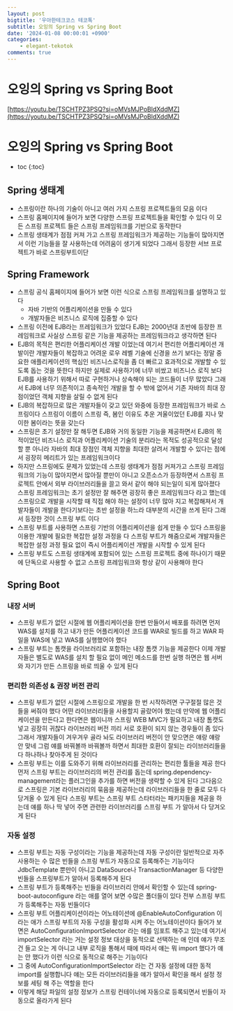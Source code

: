 ```yaml
---
layout: post
bigtitle: '우아한테크코스 테코톡'
subtitle: 오잉의 Spring vs Spring Boot
date: '2024-01-08 00:00:01 +0900'
categories:
    - elegant-tekotok
comments: true
---
```


# 오잉의 Spring vs Spring Boot
[https://youtu.be/TSCHTPZ3PSQ?si=oMVsMJPoBldXddMZ](https://youtu.be/TSCHTPZ3PSQ?si=oMVsMJPoBldXddMZ)

# 오잉의 Spring vs Spring Boot
* toc
{:toc}

## Spring 생태계
+ 스프링이란 하나의 기술이 아니고 여러 가지 스프링 프로젝트들의 모음 이다
+ 스프링 홈페이지에 들어가 보면 다양한 스프링 프로젝트들을 확인할 수 있다 이 모든 스프링 프로젝트 들은 스프링 프레임워크를 기반으로 동작한다
+ 스프링 생태계가 점점 커져 가고 스프링 프레임워크가 제공하는 기능들이 많아지면서 이런 기능들을 잘 사용하는데 어려움이 생기게 되었다 그래서 등장한 서브 프로젝트가 바로 스프링부트이단

## Spring Framework
+ 스프링 공식 홈페이지에 들어가 보면 이런 식으로 스프링 프레임워크를 설명하고 있다 
  + 자바 기반의 어플리케이션을 만들 수 있다
  + 개발자들은 비즈니스 로직에 집중할 수 있다
+ 스프링 이전에 EJB라는 프레임워크가 있었다 EJB는 2000년대 초반에 등장한 프레임워크로 사실상 스프링 같은 기능을 제공하는 프레임워크라고 생각하면 된다
+ EJB의 목적은 편리한 어플리케이션 개발 이었는데 여기서 편리한 어플리케이션 개발이란 개발자들이 복잡하고 어려운 로우 레벨 기술에 신경을 쓰기 보다는 정말 중요한 애플리케이션의 핵심인 비즈니스로직을 좀 더 빠르고 효과적으로 개발할 수 있도록 돕는 것을 뜻한다
  하지만 실제로 사용하기에 너무 비쌌고 비즈니스 로직 보다 EJB를 사용하기 위해서 따로 구현하거나 상속해야 되는 코드들이 너무 많았다 그래서 EJB에 너무 의존적이고 종속적인 개발을 할 수 밖에 없어서 기존 자바의 최대 장점이었던 객체 지향을 살릴 수 없게 된다
+ EJB의 복잡하므로 많은 개발자들이 갖고 있던 와중에 등장한 프레임워크가 바로 스프링이다 스프링이 이름이 스프링 즉, 봄인 이유도 추운 겨울이었던 EJB를 지나 맞이한 봄이라는 뜻을 갖는다 
+ 스프링은 초기 설정만 잘 해두면  EJB와 거의 동일한 기능을 제공하면서 EJB의 목적이었던 비즈니스 로직과 어플리케이션 기술의 분리라는 목적도 성공적으로 달성 할 뿐 아니라 자바의 최대 장점인 객체 지향을 최대한 살려서 개발할 수 있다는 점에서
  굉장히 메리트가 있는 프레임워크이다
+ 하지만 스프링에도 문제가 있었는데 스프링 생태계가 점점 커져가고 스프링 프레임워크의 기능이 많아지면서 많아질 뿐만이 아니고 오픈소스가 등장하면서 스프링 프로젝트 안에서 외부 라이브러리들을 끌고 와서 같이 해야 되는일이 되게 많아졌다
  스프링 프레임워크는 초기 설정만 잘 해주면 굉장히 좋은 프레임워크다 라고 했는데 스프링으로 개발을 시작할 때 직접 해야 하는 설정이 너무 많아 지고 복잡해져서 개발자들이 개발을 한다기보다는
  초반 설정을 하느라 대부분의 시간을 쓰게 된다 그래서 등장한 것이 스프링 부트 이다
+ 스프링 부트를 사용하면 스프링 기반의 어플리케이션을 쉽게 만들 수 있다 스프링을 이용한 개발에 필요한 복잡한 설정 과정을 다 스프링 부트가 해줌으로써
  개발자들은 복잡한 설정 과정 필요 없이 즉시 어플리케이션 개발을 시작할 수 있게 된다
+ 스프링 부트도 스프링 생태계에 포함되어 있는 스프링 프로젝트 중에 하나이기 때문에 단독으로 사용할 수 없고 스프링 프레임워크와 항상 같이 사용해야 한다

## Spring Boot

### 내장 서버 
+ 스프링 부트가 없던 시절에 웹 어플리케이션을 한번 만들어서 배포를 하려면 먼저 WAS를 설치를 하고 내가 만든 어플리케이션 코드를 WAR로 빌드를 하고
  WAR 파일을 WAS에 넣고 WAS를 실행했어야 했다
+ 스프링 부트는 톰캣을 라이브러리로 포함하는 내장 톰캣 기능을 제공한다 이제 개발자들은 별도로 WAS를 설치 할 필요 없이 메인 메소드를 한번 실행 하면은 웹 서버와 자기가 만든 스프링을 바로 띄울 수 있게 된다

### 편리한 의존성 & 권장 버전 관리
+ 스프링 부트가 없던 시절에 스프링으로 개발을 한 번 시작하려면 구구절절 많은 것들을 써줘야 했다 어떤 라이브러리들을 사용할지 골랐어야 했는데 만약에 웹 어플리케이션을 만든다고 한다면은 웹이니까 스프링 WEB MVC가 필요하고 내장 톰캣도 넣고 굉장히 귀찮다
  라이브러리 버전 끼리 서로 호환이 되지 않는 경우들이 좀 있다 그래서 개발자들이 겨우겨우 골라 놔도 라이브러리 버전이 안 맞으면은 얘랑 얘랑 안 맞네 그럼 얘를 바꿔볼까 바꿔볼까 하면서 최대한 호환이 잘되는 라이브러리들을 다 하나하나 찾아주게 된 것이다
+ 스프링 부트는 이를 도와주기 위해 라이브러리를 관리하는 편리한 툴들을 제공 한다 먼저 스프링 부트는 라이브러리의 버전 관리를 돕는데 spring.dependency-management라는 플러그인을 추가를 하면 버전을 생략할 수 있게 된다
  그다음으로 스프링은 기본 라이브러리의 묶음을 제공하는데 라이브러리들을 한 줄로 모두 다 당겨올 수 있게 된다 스프링 부트는 스프링 부트 스타터라는 패키지들을 제공을 하는데 얘를 하나 딱 넣어 주면 관련한 라이브러리를 스프링 부트 가 알아서 다 당겨오게 된다

### 자동 설정 
+ 스프링 부트는 자동 구성이라는 기능을 제공하는데 자동 구성이란 일반적으로 자주 사용하는 수 많은 빈들을 스프링 부트가 자동으로 등록해주는 기능이다 JdbcTemplate 뿐만이 아니고 DataSource나 TransactionManager 등 다양한 빈들을 스프링부트가 알아서 등록해주게 된다
+ 스프링 부트가 등록해주는 빈들을 라이브러리 안에서 확인할 수 있는데 spring-boot-autoconfigure 라는 애를 열어 보면 수많은 폴더들이 있다 전부 스프링 부트가 등록해주는 자동 빈들이다
+ 스프링 부트 어플리케이션이라는 어노테이션에  @EnableAutoConfiguration 이라는 애가 스프링 부트의 자동 구성을 활성화 시켜 주는 어노테이션이다 들어가 보면은 AutoConfigurationImportSelector 라는 애를 임포트 해주고 있는데
  여기서 importSelector 라는 거는 설정 정보 대상을 동적으로 선택하는 애 인데  얘가 무조건 들고 오는 게 아니고 내부 로직을 통해서
  때에 따라서 얘는 뭐 import 했다가 얘는 안 했다가 이런 식으로 동적으로 해주는 기능이다
+ 그 중에 AutoConfigurationImportSelector 라는 건 자동 설정에 대한 동적 import를 실행합니다 얘는 모든 라이브러리들을 얘가 알아서 확인을 해서
  설정 정보를 세팅 해 주는 역할을 한다 
+ 이렇게 해당 파일의 설정 정보가 스프링 컨테이너에 자동으로 등록되면서 빈들이 자동으로 올라가게 된다 


